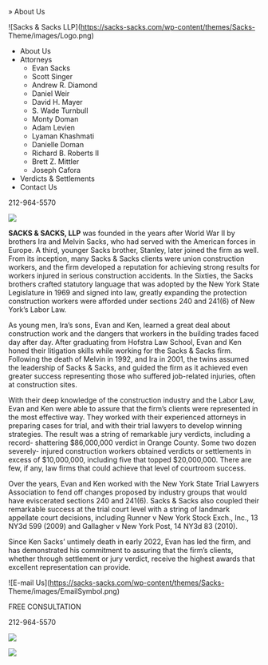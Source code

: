 » About Us

![Sacks & Sacks LLP](https://sacks-sacks.com/wp-content/themes/Sacks-
Theme/images/Logo.png)

  * About Us
  * Attorneys
    * Evan Sacks
    * Scott Singer
    * Andrew R. Diamond
    * Daniel Weir
    * David H. Mayer
    * S. Wade Turnbull
    * Monty Doman
    * Adam Levien
    * Lyaman Khashmati
    * Danielle Doman
    * Richard B. Roberts II
    * Brett Z. Mittler
    * Joseph Cafora
  * Verdicts & Settlements
  * Contact Us

212-964-5570

![](https://sacks-sacks.com/wp-content/themes/Sacks-Theme/images/spacer.gif)

**SACKS & SACKS, LLP** was founded in the years after World War II by brothers
Ira and Melvin Sacks, who had served with the American forces in Europe. A
third, younger Sacks brother, Stanley, later joined the firm as well. From its
inception, many Sacks & Sacks clients were union construction workers, and the
firm developed a reputation for achieving strong results for workers injured
in serious construction accidents. In the Sixties, the Sacks brothers crafted
statutory language that was adopted by the New York State Legislature in 1969
and signed into law, greatly expanding the protection construction workers
were afforded under sections 240 and 241(6) of New York’s Labor Law.

As young men, Ira’s sons, Evan and Ken, learned a great deal about
construction work and the dangers that workers in the building trades faced
day after day. After graduating from Hofstra Law School, Evan and Ken honed
their litigation skills while working for the Sacks & Sacks firm. Following
the death of Melvin in 1992, and Ira in 2001, the twins assumed the leadership
of Sacks & Sacks, and guided the firm as it achieved even greater success
representing those who suffered job-related injuries, often at construction
sites.

With their deep knowledge of the construction industry and the Labor Law, Evan
and Ken were able to assure that the firm’s clients were represented in the
most effective way. They worked with their experienced attorneys in preparing
cases for trial, and with their trial lawyers to develop winning strategies.
The result was a string of remarkable jury verdicts, including a record-
shattering $86,000,000 verdict in Orange County. Some two dozen severely-
injured construction workers obtained verdicts or settlements in excess of
$10,000,000, including five that topped $20,000,000. There are few, if any,
law firms that could achieve that level of courtroom success.

Over the years, Evan and Ken worked with the New York State Trial Lawyers
Association to fend off changes proposed by industry groups that would have
eviscerated sections 240 and 241(6). Sacks & Sacks also coupled their
remarkable success at the trial court level with a string of landmark
appellate court decisions, including Runner v New York Stock Exch., Inc., 13
NY3d 599 (2009) and Gallagher v New York Post, 14 NY3d 83 (2010).

Since Ken Sacks’ untimely death in early 2022, Evan has led the firm, and has
demonstrated his commitment to assuring that the firm’s clients, whether
through settlement or jury verdict, receive the highest awards that excellent
representation can provide.

![E-mail Us](https://sacks-sacks.com/wp-content/themes/Sacks-
Theme/images/EmailSymbol.png)

FREE CONSULTATION

212-964-5570

![](https://sacks-sacks.com/wp-content/themes/Sacks-Theme/images/spacer.gif)

![](https://sacks-sacks.com/wp-content/themes/Sacks-Theme/images/UpArrow.png)

